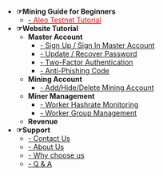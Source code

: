 - **☞Mining Guide for Beginners**
  - [- <font color=red>Aleo Testnet Tutorial</font>](en/_document/aleo_testnet.md)
- **☞Website Tutorial**
  - **Master Account**
    - [- Sign Up / Sign In Master Account](en/_document/account_login.md)
    - [- Update / Recover Password](en/_document/reset_passwd.md)
    - [- Two-Factor Authentication](en/_document/mfa_authentication.md)
    - [- Anti-Phishing Code](en/_document/fish_code.md)
  - **Mining Account**
    - [- Add/Hide/Delete Mining Account](en/_document/miner_account.md)
  - **Miner Management**
    - [- Worker Hashrate Monitoring](en/_document/miner_hashrate.md)
    - [- Worker Group Management](en/_document/miner_group.md)
  - **Revenue**
- **☞Support**
  - [- Contact Us](en/_document/contact_us.md)
  - [- About Us](en/_document/about_us.md)
  - [- Why choose us](en/_document/our_advantage.md)
  - [- Q & A](en/_document/q_and_a.md)

